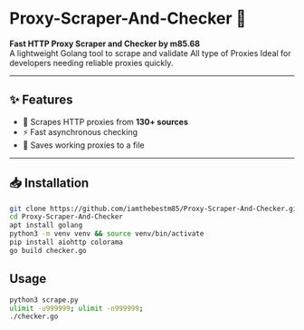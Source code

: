 # Proxy-Scraper-And-Checker 🚀

**Fast HTTP Proxy Scraper and Checker by m85.68**  
A lightweight Golang tool to scrape and validate All type of Proxies 
Ideal for developers needing reliable proxies quickly.  

---

## ✨ Features
- 🔎 Scrapes HTTP proxies from **130+ sources**  
- ⚡ Fast asynchronous checking     
- 💾 Saves working proxies to a file  

---

## 📥 Installation

```bash
git clone https://github.com/iamthebestm85/Proxy-Scraper-And-Checker.git
cd Proxy-Scraper-And-Checker 
apt install golang
python3 -m venv venv && source venv/bin/activate 
pip install aiohttp colorama
go build checker.go
```

## Usage 

```bash
python3 scrape.py
ulimit -u999999; ulimit -n999999;
./checker.go 
``` 


